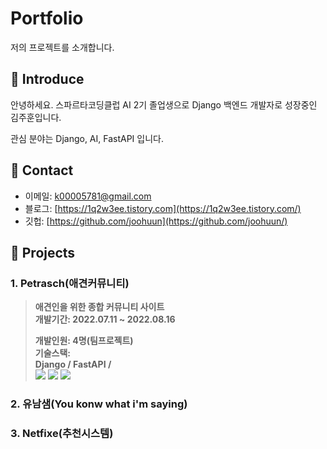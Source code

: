 # Portfolio
저의 프로젝트를 소개합니다.

## 📌 Introduce
안녕하세요. 스파르타코딩클럽 AI 2기 졸업생으로 Django 백엔드 개발자로 성장중인 김주훈입니다.

관심 분야는 Django, AI, FastAPI 입니다.

## 📌 Contact
- 이메일: [k00005781@gmail.com](k00005781@gmail.com)
- 블로그: [https://1q2w3ee.tistory.com](https://1q2w3ee.tistory.com/)
- 깃헙: [https://github.com/joohuun](https://github.com/joohuun/)

## 📌 Projects


### 1. Petrasch(애견커뮤니티)
> __애견인을 위한 종합 커뮤니티 사이트__   
> __개발기간: 2022.07.11 ~ 2022.08.16__   
> 
> __개발인원: 4명(팀프로젝트)__   
> __기술스택:__   
> __Django / FastAPI /__   
> <img src="https://img.shields.io/badge/django-092E20?style=for-the-badge&logo=django&logoColor=white"> <img src="https://img.shields.io/badge/FastAPI-ffffff?style=for-the-badge&logo=FastAPI"> <img src="https://img.shields.io/badge/postgresql-blue?style=for-the-badge&logo=postgresql&logoColor=red">

### 2. 유남샘(You konw what i'm saying)

### 3. Netfixe(추천시스템)
